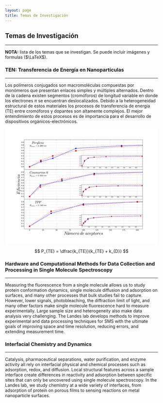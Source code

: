```yaml
---
layout: page
title: Temas de Investigación
---
```


## Temas de Investigación
--------

**NOTA:** lista de los temas que se investigan. Se puede incluir imágenes y formulas ($\LaTeX$).

### TEN: Transferencia de Energía en Nanopartículas
--------

Los polímeros conjugados son macromoléculas compuestas por monómeros que presentan enlaces simples y múltiples alternados. Dentro de la cadena existen segmentos (cromóforos) de longitud variable en donde los electrones $\pi$
  se encuentran deslocalizados. Debido a la heterogeneidad estructural de estos materiales los procesos de transferencia de energía (TE) entre cromóforos y dopantes son altamente complejos. El mejor entendimiento de estos procesos es de importancia para el desarrollo de dispositivos orgánicos-electrónicos. 

<div class="row">
	<div class="col-md-6 col-md-offset-3">
		<img class="img-responsive" src="/img/eff*3.svg" alt="" />
	</div>
</div>

$$ P_{TE} = \dfrac{k_{TE}}{k_{TE} + k_{D}} $$

### Hardware and Computational Methods for Data Collection and Processing in Single Molecule Spectroscopy
--------

Measuring the fluorescence from a single molecule allows us to study protein conformation dynamics, single molecule diffusion and adsorption on surfaces, and many other processes that bulk studies fail to capture. However, lower signals, photobleaching, the diffraction limit of light, and many other factors make single molecule fluorescence hard to measure experimentally. Large sample size and heterogeneity also make data analysis very challenging. The Landes lab develops methods to improve experimental and data processing techniques for SMS with the ultimate goals of improving space and time resolution, reducing errors, and extending measurement time.

### Interfacial Chemistry and Dynamics
--------

Catalysis, pharmaceutical separations, water purification, and enzyme activity all rely on interfacial physical and chemical processes such as adsorption, redox, and diffusion. Local structural features across a sample interface create differences in reactivity and adsorption between specific sites that can only be uncovered using single molecule spectroscopy. In the Landes lab, we study chemistry at a wide variety of interfaces, from adsorption of protein on porous films to sensing reactions on metal nanoparticle surfaces.
